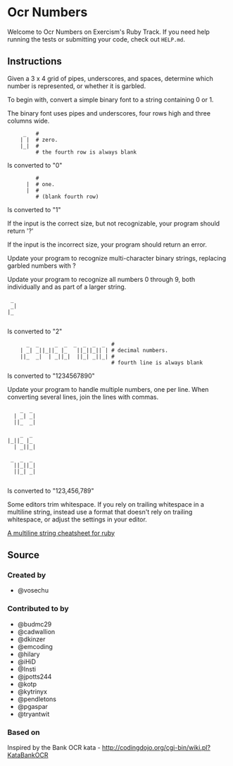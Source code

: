 # Ocr Numbers

Welcome to Ocr Numbers on Exercism's Ruby Track.
If you need help running the tests or submitting your code, check out `HELP.md`.

## Instructions

Given a 3 x 4 grid of pipes, underscores, and spaces, determine which number is
represented, or whether it is garbled.

To begin with, convert a simple binary font to a string containing 0 or 1.

The binary font uses pipes and underscores, four rows high and three columns wide.

```text
     _   #
    | |  # zero.
    |_|  #
         # the fourth row is always blank
```

Is converted to "0"

```text
         #
      |  # one.
      |  #
         # (blank fourth row)
```

Is converted to "1"

If the input is the correct size, but not recognizable, your program should return '?'

If the input is the incorrect size, your program should return an error.

Update your program to recognize multi-character binary strings, replacing garbled numbers with ?

Update your program to recognize all numbers 0 through 9, both individually and as part of a larger string.

```text
 _ 
 _|
|_ 
   
```

Is converted to "2"

```text
      _  _     _  _  _  _  _  _  #
    | _| _||_||_ |_   ||_||_|| | # decimal numbers.
    ||_  _|  | _||_|  ||_| _||_| #
                                 # fourth line is always blank
```

Is converted to "1234567890"

Update your program to handle multiple numbers, one per line. When converting several lines, join the lines with commas.

```text
    _  _ 
  | _| _|
  ||_  _|
         
    _  _ 
|_||_ |_ 
  | _||_|
         
 _  _  _ 
  ||_||_|
  ||_| _|
         
```

Is converted to "123,456,789"

Some editors trim whitespace. If you rely on trailing whitespace in a multiline string,
instead use a format that doesn't rely on trailing whitespace, or adjust the settings in your editor.

[A multiline string cheatsheet for ruby](https://commandercoriander.net/blog/2014/11/09/a-multiline-string-cheatsheet-for-ruby/)

## Source

### Created by

- @vosechu

### Contributed to by

- @budmc29
- @cadwallion
- @dkinzer
- @emcoding
- @hilary
- @iHiD
- @Insti
- @jpotts244
- @kotp
- @kytrinyx
- @pendletons
- @pgaspar
- @tryantwit

### Based on

Inspired by the Bank OCR kata - http://codingdojo.org/cgi-bin/wiki.pl?KataBankOCR